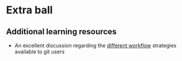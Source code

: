 # Extra ball

## Additional learning resources

* An excellent discussion regarding the [different workflow](https://docs.gitlab.com/ee/topics/gitlab_flow.html) strategies available to git users
